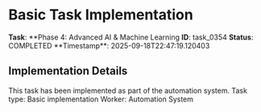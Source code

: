 # Basic Task Implementation

**Task**: **Phase 4: Advanced AI & Machine Learning
**ID**: task_0354
**Status**: COMPLETED
**Timestamp\*\*: 2025-09-18T22:47:19.120403

## Implementation Details

This task has been implemented as part of the automation system.
Task type: Basic implementation
Worker: Automation System
